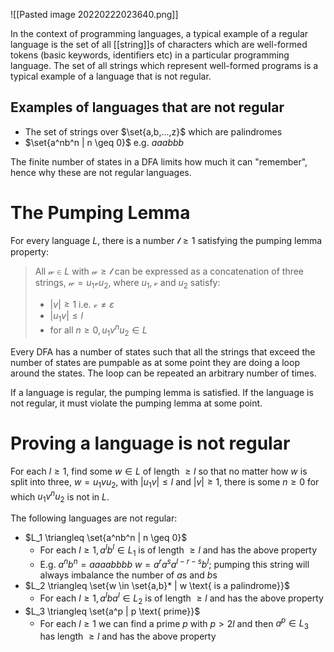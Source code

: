 ![[Pasted image 20220222023640.png]]

In the context of programming languages, a typical example of a regular language is the set of all [[string]]s of characters which are well-formed tokens (basic keywords, identifiers etc) in a particular programming language. The set of all strings which represent well-formed programs is a typical example of a language that is not regular.

## Examples of languages that are not regular
- The set of strings over $\set{a,b,...,z}$ which are palindromes
- $\set{a^nb^n | n \geq 0}$ e.g. $aaabbb$

The finite number of states in a DFA limits how much it can "remember", hence why these are not regular languages.

# The Pumping Lemma
For every language $L$, there is a number $\mathcal{l} \geq 1$ satisfying the pumping lemma property:
> All $\mathcal{w} \in L$ with $\mathcal{w} \geq \mathcal{l}$ can be expressed as a concatenation of three strings, $\mathcal{w} = u_1\mathcal{v}u_2$, where $u_1, \mathcal{v}$ and $u_2$ satisfy:
> - $|v| \geq 1$ i.e. $\mathcal{v} \neq \varepsilon$
> - $|u_1v| \leq l$
> - for all $n \geq 0, u_1v^nu_2 \in L$

Every DFA has a number of states such that all the strings that exceed the number of states are pumpable as at some point they are doing a loop around the states. The loop can be repeated an arbitrary number of times.

If a language is regular, the pumping lemma is satisfied. If the language is not regular, it must violate the pumping lemma at some point.

# Proving a language is not regular
For each $l \geq 1$, find some $w \in L$ of length $\geq l$ so that no matter how $w$ is split into three, $w=u_1vu_2$, with $|u_1v| \leq l$ and $|v| \geq 1$, there is some $n \geq 0$ for which $u_1v^nu_2$ is not in $L$.

The following languages are not regular:
- $L_1 \triangleq \set{a^nb^n | n \geq 0}$ 
	- For each $l \geq 1, a^lb^l \in L_1$ is of length $\geq l$ and has the above property
	- E.g. $a^nb^n = aaaabbbb$ $w=a^ra^sa^{l-r-s}b^l$; pumping this string will always imbalance the number of $a$s and $b$s
- $L_2 \triangleq \set{w \in \set{a,b}* | w \text{ is a palindrome}}$
	- For each $l \geq 1, a^lba^l \in L_2$ is of length $\geq l$ and has the above property
- $L_3 \triangleq \set{a^p | p \text{ prime}}$
	- For each $l \geq 1$ we can find a prime $p$ with $p > 2l$ and then $a^p \in L_3$ has length $\geq l$ and has the above property